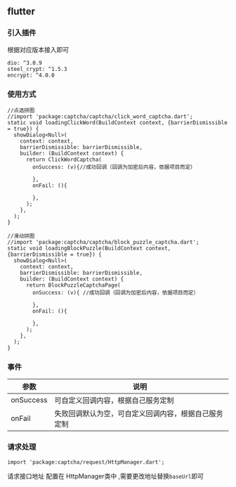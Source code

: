 ## flutter
### 引入插件  
根据对应版本接入即可
```
dio: ^3.0.9
steel_crypt: ^1.5.3
encrypt: ^4.0.0
```


### 使用方式
```
//点选拼图
//import 'package:captcha/captcha/click_word_captcha.dart';
static void loadingClickWord(BuildContext context, {barrierDismissible = true}) {
  showDialog<Null>(
    context: context,
    barrierDismissible: barrierDismissible,
    builder: (BuildContext context) {
      return ClickWordCaptcha(
        onSuccess: (v){//成功回调（回调为加密后内容，依据项目而定）

        },
        onFail: (){

        },
      );
    },
  );
}

//滑动拼图
//import 'package:captcha/captcha/block_puzzle_captcha.dart';
static void loadingBlockPuzzle(BuildContext context, {barrierDismissible = true}) {
  showDialog<Null>(
    context: context,
    barrierDismissible: barrierDismissible,
    builder: (BuildContext context) {
      return BlockPuzzleCaptchaPage(
        onSuccess: (v){ //成功回调（回调为加密后内容，依据项目而定）

        },
        onFail: (){

        },
      );
    },
  );
}
```

### 事件

| 参数  | 说明  |
| ------------ | ------------ |
| onSuccess | 可自定义回调内容，根据自己服务定制 |
| onFail | 失败回调默认为空，可自定义回调内容，根据自己服务定制  |

### 请求处理
```
import 'package:captcha/request/HttpManager.dart';
```
请求接口地址 配置在 HttpManager类中 ,需要更改地址替换`baseUrl`即可

